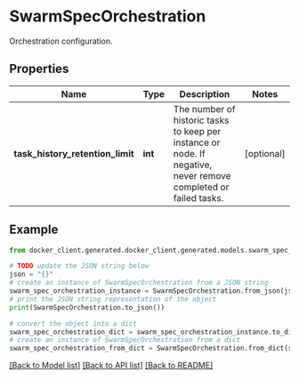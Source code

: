 # SwarmSpecOrchestration

Orchestration configuration.

## Properties

Name | Type | Description | Notes
------------ | ------------- | ------------- | -------------
**task_history_retention_limit** | **int** | The number of historic tasks to keep per instance or node. If negative, never remove completed or failed tasks.  | [optional] 

## Example

```python
from docker_client.generated.docker_client.generated.models.swarm_spec_orchestration import SwarmSpecOrchestration

# TODO update the JSON string below
json = "{}"
# create an instance of SwarmSpecOrchestration from a JSON string
swarm_spec_orchestration_instance = SwarmSpecOrchestration.from_json(json)
# print the JSON string representation of the object
print(SwarmSpecOrchestration.to_json())

# convert the object into a dict
swarm_spec_orchestration_dict = swarm_spec_orchestration_instance.to_dict()
# create an instance of SwarmSpecOrchestration from a dict
swarm_spec_orchestration_from_dict = SwarmSpecOrchestration.from_dict(swarm_spec_orchestration_dict)
```
[[Back to Model list]](../README.md#documentation-for-models) [[Back to API list]](../README.md#documentation-for-api-endpoints) [[Back to README]](../README.md)



